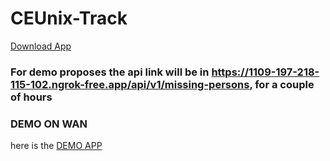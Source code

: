 ﻿# CEUnix-Track
 
 [Download App](https://github.com/vybraan/CEUnix-Track/releases/download/v1.0.0/UCETrack-v1.0.0.apk)
 
 ### For demo proposes the api link will be in  https://1109-197-218-115-102.ngrok-free.app/api/v1/missing-persons, for a couple of hours

### DEMO ON WAN
here is the [DEMO APP](https://github.com/vybraan/CEUnix-Track/releases/download/v1.0.0-demo-lan/CEUnixTrackWAN.apk)
